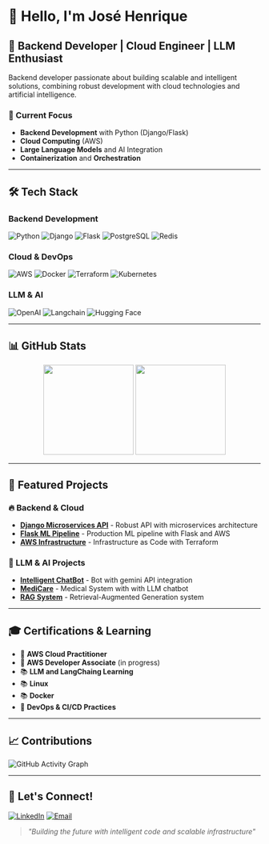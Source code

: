 # 👋 Hello, I'm José Henrique

## 🚀 Backend Developer | Cloud Engineer | LLM Enthusiast

Backend developer passionate about building scalable and intelligent solutions, combining robust development with cloud technologies and artificial intelligence.

### 🎯 Current Focus
- **Backend Development** with Python (Django/Flask)
- **Cloud Computing** (AWS)
- **Large Language Models** and AI Integration
- **Containerization** and **Orchestration**

---

## 🛠️ Tech Stack

### Backend Development
![Python](https://img.shields.io/badge/Python-3776AB?style=for-the-badge&logo=python&logoColor=white)
![Django](https://img.shields.io/badge/Django-092E20?style=for-the-badge&logo=django&logoColor=white)
![Flask](https://img.shields.io/badge/Flask-000000?style=for-the-badge&logo=flask&logoColor=white)
![PostgreSQL](https://img.shields.io/badge/PostgreSQL-316192?style=for-the-badge&logo=postgresql&logoColor=white)
![Redis](https://img.shields.io/badge/Redis-DC382D?style=for-the-badge&logo=redis&logoColor=white)

### Cloud & DevOps
![AWS](https://img.shields.io/badge/AWS-232F3E?style=for-the-badge&logo=amazon-aws&logoColor=white)
![Docker](https://img.shields.io/badge/Docker-2496ED?style=for-the-badge&logo=docker&logoColor=white)
![Terraform](https://img.shields.io/badge/Terraform-7B42BC?style=for-the-badge&logo=terraform&logoColor=white)
![Kubernetes](https://img.shields.io/badge/Kubernetes-326CE5?style=for-the-badge&logo=kubernetes&logoColor=white)

### LLM & AI
![OpenAI](https://img.shields.io/badge/OpenAI-412991?style=for-the-badge&logo=openai&logoColor=white)
![Langchain](https://img.shields.io/badge/LangChain-121212?style=for-the-badge&logo=chainlink&logoColor=white)
![Hugging Face](https://img.shields.io/badge/🤗_Hugging_Face-FFD21E?style=for-the-badge&logoColor=black)

---

## 📊 GitHub Stats

<div align="center">
  <img height="180em" src="https://github-readme-stats.vercel.app/api?username=jh31barbosa&show_icons=true&theme=dark&include_all_commits=true&count_private=true"/>
  <img height="180em" src="https://github-readme-stats.vercel.app/api/top-langs/?username=jh31barbosa&layout=compact&langs_count=7&theme=dark"/>
</div>

---

## 🚀 Featured Projects

### 🔥 Backend & Cloud
- **[Django Microservices API](link)** - Robust API with microservices architecture
- **[Flask ML Pipeline](link)** - Production ML pipeline with Flask and AWS
- **[AWS Infrastructure](link)** - Infrastructure as Code with Terraform

### 🤖 LLM & AI Projects
- **[Intelligent ChatBot](https://github.com/jh31barbosa/Deep_Search_AI)** - Bot with gemini API integration
- **[MediCare](https://github.com/jh31barbosa/MediCare)** - Medical System with with LLM chatbot
- **[RAG System](link)** - Retrieval-Augmented Generation system

---

## 🎓 Certifications & Learning
- 🎯 **AWS Cloud Practitioner**
- 🎯 **AWS Developer Associate** (in progress)
- 📚 **LLM and LangChaing Learning**
- 📚 **Linux**
- 📚 **Docker**
- 🔄 **DevOps & CI/CD Practices**

---

## 📈 Contributions

![GitHub Activity Graph](https://github-readme-activity-graph.vercel.app/graph?username=jh31barbosa&theme=react-dark)

---

## 🤝 Let's Connect!

[![LinkedIn](https://img.shields.io/badge/LinkedIn-0077B5?style=for-the-badge&logo=linkedin&logoColor=white)](https://www.linkedin.com/in/jh29-dev/)
[![Email](https://img.shields.io/badge/Email-D14836?style=for-the-badge&logo=gmail&logoColor=white)](mailto:jh29.dev@gmail.com)

> *"Building the future with intelligent code and scalable infrastructure"*
